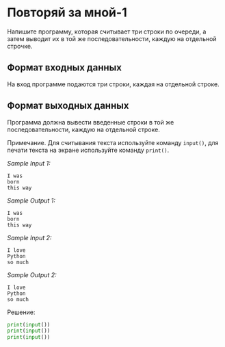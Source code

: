 # Повторяй за мной-1

Напишите программу, которая считывает три строки по очереди, а затем выводит их в той же последовательности, каждую на отдельной строчке.

## Формат входных данных
На вход программе подаются три строки, каждая на отдельной строке.

## Формат выходных данных
Программа должна вывести введенные строки в той же последовательности, каждую на отдельной строке.

Примечание. Для считывания текста используйте команду ```input()```, для печати текста на экране используйте команду ```print()```.

*Sample Input 1:*
```
I was
born
this way
```

*Sample Output 1:*
```
I was
born
this way
```

*Sample Input 2:*
```
I love
Python
so much
```

*Sample Output 2:*
```
I love
Python
so much
```

Решение:
```python
print(input())
print(input())
print(input())
```
